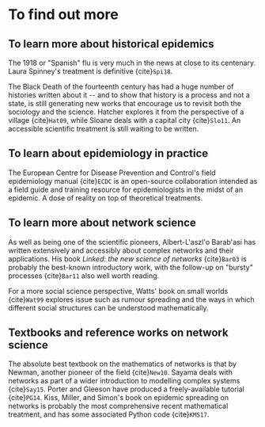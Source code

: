 To find out more
================

To learn more about historical epidemics
----------------------------------------

The 1918 or "Spanish" flu is very much in the news at close to its
centenary. Laura Spinney's treatment is definitive {cite}`Spi18`.

The Black Death of the fourteenth century has had a huge number of
histories written about it -- and to show that history is a process
and not a state, is still generating new works that encourage us to
revisit both the sociology and the science. Hatcher explores it from
the perspective of a village {cite}`Hat09`, while Sloane deals with
a capital city {cite}`Slo11`. An accessible scientific treatment is still
waiting to be written.


To learn about epidemiology in practice
---------------------------------------

The European Centre for Disease Prevention and Control's field
epidemiology manual {cite}`ECDC` is an open-source collaboration
intended as a field guide and training resource for epidemiologists in
the midst of an epidemic. A dose of reality on top of theoretical
treatments.


To learn more about network science
-----------------------------------

As well as being one of the scientific pioneers, Albert-L\'aszl\'o
Barab\'asi has written extensively and accessibly about complex
networks and their applications. His book *Linked: the new science of
networks* {cite}`Bar03` is probably the best-known introductory work,
with the follow-up on "bursty" processes {cite}`Bar11` also well worth
reading.

For a more social science perspective, Watts' book on small worlds
{cite}`Wat99` explores issue such as rumour spreading and the ways in
which different social structures can be understood mathematically.


Textbooks and reference works on network science
------------------------------------------------

The absolute best textbook on the mathematics of networks is that by
Newman, another pioneer of the field {cite}`New10`. Sayama deals with
networks as part of a wider introduction to modelling complex systems
{cite}`Say15`. Porter and Gleeson have produced a freely-available
tutorial {cite}`PG14`. Kiss, Miller, and Simon's book on epidemic
spreading on networks is probably the most comprehensive recent
mathematical treatment, and has some associated Python code
{cite}`KMS17`.


